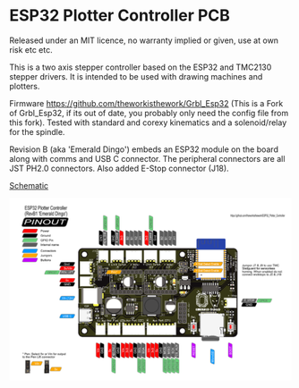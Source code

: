 # ESP32 Plotter Controller PCB
 
Released under an MIT licence, no warranty implied or given, use at own risk etc etc.

This is a two axis stepper controller based on the ESP32 and TMC2130 stepper drivers. It is intended to be used with drawing machines and plotters.

Firmware https://github.com/theworkisthework/Grbl_Esp32 (This is a Fork of Grbl_Esp32, if its out of date, you probably only need the config file from this fork). Tested with standard and corexy kinematics and a solenoid/relay for the spindle.

Revision B (aka 'Emerald Dingo') embeds an ESP32 module on the board along with comms and USB C connector. The peripheral connectors are all JST PH2.0 connectors. Also added E-Stop connector (J18).

[Schematic]( https://github.com/theworkisthework/ESP32_Plotter_Controller/blob/main/ESP32_Plotter_Controller_Schematic_RevB1.pdf )

![Pinmap]( https://github.com/theworkisthework/ESP32_Plotter_Controller/blob/main/Plotter_pinmap.png )
